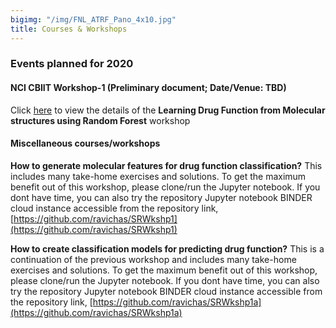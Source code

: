 ```yaml
---
bigimg: "/img/FNL_ATRF_Pano_4x10.jpg"
title: Courses & Workshops
---
```



### Events planned for 2020 

#### NCI CBIIT Workshop-1 (Preliminary document; Date/Venue: TBD)
Click [here](ML2020-1) to view the details of the **Learning Drug Function from Molecular structures using Random Forest** workshop

#### Miscellaneous courses/workshops 

**How to generate molecular features for drug function classification?**
This includes many take-home exercises and solutions. 
To get the maximum benefit out of this workshop, please clone/run the Jupyter notebook. 
If you dont have time, you can also try the repository Jupyter notebook BINDER cloud instance 
accessible from the repository link, 
[https://github.com/ravichas/SRWkshp1](https://github.com/ravichas/SRWkshp1) 

**How to create classification models for predicting drug function?**
This is a continuation of the previous workshop and includes many take-home exercises and solutions. 
To get the maximum benefit out of this workshop, please clone/run the Jupyter notebook. 
If you dont have time, you can also try the repository Jupyter notebook BINDER cloud instance 
accessible from the repository link, 
[https://github.com/ravichas/SRWkshp1a](https://github.com/ravichas/SRWkshp1a) 
